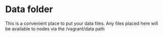 # Data folder

This is a convenient place to put your data files. Any files placed here will be available to nodes via the /vagrant/data path